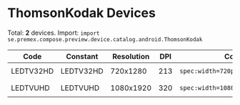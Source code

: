 # ThomsonKodak Devices

Total: **2** devices. Import: `import se.premex.compose.preview.device.catalog.android.ThomsonKodak`

| Code | Constant | Resolution | DPI | Compose Spec | Preview Usage |
|------|----------|------------|-----|-------------|---------------|
| LEDTV32HD | LEDTV32HD | 720x1280 | 213 | `spec:width=720px,height=1280px,dpi=213` | `@Preview(device = ThomsonKodak.LEDTV32HD)` |
| LEDTVUHD | LEDTVUHD | 1080x1920 | 320 | `spec:width=1080px,height=1920px,dpi=320` | `@Preview(device = ThomsonKodak.LEDTVUHD)` |

<!-- Generated automatically. Do not edit manually. -->
